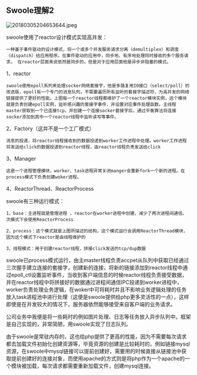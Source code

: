 ## Swoole理解2


![20180305204653644.jpeg][1]


  [1]: https://www.skylway.com/usr/uploads/2018/08/1289270272.jpeg


swoole使用了reactor设计模式实现高并发：
```
一种基于事件驱动的设计模式，将一个或多个并发服务请求分离（demultiplex）和调度（dispatch）给应用程序。在事件驱动的应用中，同步地、有序地处理同时接收的多个服务请求。 在reactor层面来说依然是同步的，但是对于应用层面他是异步非阻塞的模式。
```

1、reactor
```
swoole使用epoll系列来处理socker网络套接字，他是多路复用IO接口（select/poll）的改进版，epoll有一个专门的消息队列，不需要遍历所有监听的套接字描述符，为高并发的网络链接提供了更好的性能。上图每一个reactor线程都维护了一个reactor模块实例，这个模块就是负责创建epoll实例，监听感兴趣的套接字事件，并设置对应事件处理函数。主线程master获取到一个已连接tcp，并创建一个连接socker套接字后，通过平衡算法将连接socker添加到其中一个reactor线程中监听读写等事件。
```
2、Factory（这并不是一个工厂模式）
```
消息的投递，将reactor线程接收到的数据投递到worker工作进程中处理。worker工作进程将发送给click的数据投递到reactor线程，由reactor线程负责发送给click
```
3、Manager
```
这是一个进程管理模块，worker、task进程异常关闭manger会重新fork一个新的进程。在process模式下负责创建woker进程。
```
4、ReactorThread、ReactorProcess

swoole有三种运行模式：
```
1、base：主进程就是管理进程 ，reactor在worker进程中创建，减少了两次进程间通信。次模式下会使用ReactorProcess

2、process：这个模式就是上图所描述的结构，这个模式运行会调用ReactorThread模块，因为这个模式下reactor是由线程维护的

3、线程模式：用于创建reactor线程，拼接click发送的tcp/dup数据
```
swoole已process模式运行，由主master线程负责accpet从队列中获取已经通过三次握手建立连接的套接字，创建新的连接，将新的链接添加到reactor线程中通过epoll_ctl设置监听事件，当收到客户端信息的时候reactor线程负责接受数据，并在reactor线程中将拼接好的数据通过进程间通信IPC投递到worker进程中，worker负责处理业务逻辑，在woker中可将耗时并且不影响业务逻辑处理的任务放入task进程池中进行处理（这便是swoole提供给php更多灵活性的一点），这样即使是在并发较大的情况下，服务器依然能够接受来自客户端的业务请求。

公司业务中我便是将一些耗时的例如图片处理、日志等任务放入异步队列中。框架是自己实现的，非常简陋，用swoole实现了日志队列。

由于swoole是常驻内存的，这也给php提供了更高的性能，因为不需要每次请求都去加载文件初始化创建资源等，毕竟资源的创建是比较耗时的，例如链接mysql资源，在swoole中mysql链接可以提前创建好，需要用的时候直接从链接池中获取提前创建好的连接对象，而使用apache的方式则是将php作为一个apache的一个模块被加载，每次请求都需要重新加载文件，创建mysql连接。